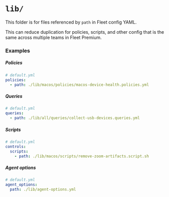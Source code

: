 # `lib/`

This folder is for files referenced by `path` in Fleet config YAML.

This can reduce duplication for policies, scripts, and other config that is the same across multiple teams in Fleet Premium.

### Examples

##### Policies

```yaml
# default.yml
policies:
  - path: ./lib/macos/policies/macos-device-health.policies.yml
```

##### Queries

```yaml
# default.yml
queries:
  - path: ./lib/all/queries/collect-usb-devices.queries.yml
```

##### Scripts

```yaml
# default.yml
controls:
  scripts:
    - path: ./lib/macos/scripts/remove-zoom-artifacts.script.sh
```

##### Agent options

```yaml
# default.yml
agent_options:
  path: ./lib/agent-options.yml
```
